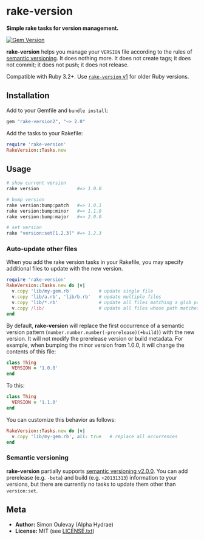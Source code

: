 # rake-version

**Simple rake tasks for version management.**

[![Gem Version](https://badge.fury.io/rb/rake-version2.svg)](http://badge.fury.io/rb/rake-version2)

**rake-version** helps you manage your `VERSION` file according to the rules of [semantic versioning](http://semver.org).
It does nothing more.
It does not create tags; it does not commit; it does not push; it does not release.

Compatible with Ruby 3.2+. Use [`rake-version` v1](https://github.com/AlphaHydrae/rake-version) for older Ruby versions.

## Installation

Add to your Gemfile and `bundle install`:

```rb
gem "rake-version2", "~> 2.0"
```

Add the tasks to your Rakefile:

```rb
require 'rake-version'
RakeVersion::Tasks.new
```

## Usage

```bash
# show current version
rake version              #=> 1.0.0

# bump version
rake version:bump:patch   #=> 1.0.1
rake version:bump:minor   #=> 1.1.0
rake version:bump:major   #=> 2.0.0

# set version
rake "version:set[1.2.3]" #=> 1.2.3
```

### Auto-update other files

When you add the rake version tasks in your Rakefile, you may specify additional files to update with the new version.

```rb
require 'rake-version'
RakeVersion::Tasks.new do |v|
  v.copy 'lib/my-gem.rb'          # update single file
  v.copy 'lib/a.rb', 'lib/b.rb'   # update multiple files
  v.copy 'lib/*.rb'               # update all files matching a glob pattern
  v.copy /lib/                    # update all files whose path matches a regexp
end
```

By default, **rake-version** will replace the first occurrence of a semantic version pattern (`number.number.number(-prerelease)(+build)`) with the new version.
It will not modify the prerelease version or build metadata.
For example, when bumping the minor version from 1.0.0, it will change the contents of this file:

```rb
class Thing
  VERSION = '1.0.0'
end
```

To this:

```rb
class Thing
  VERSION = '1.1.0'
end
```

You can customize this behavior as follows:

```rb
RakeVersion::Tasks.new do |v|
  v.copy 'lib/my-gem.rb', all: true   # replace all occurrences
end
```

### Semantic versioning

**rake-version** partially supports [semantic versioning v2.0.0](http://semver.org/spec/v2.0.0.html).
You can add prerelease (e.g. `-beta`) and build (e.g. `+20131313`) information to your versions,
but there are currently no tasks to update them other than `version:set`.

## Meta

* **Author:** Simon Oulevay (Alpha Hydrae)
* **License:** MIT (see [LICENSE.txt](https://raw.github.com/AlphaHydrae/rake-version/master/LICENSE.txt))

